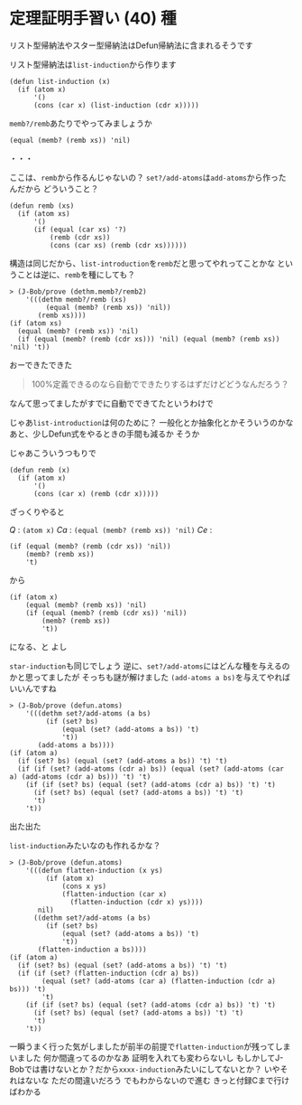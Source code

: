 # 定理証明手習い (40) 種

リスト型帰納法やスター型帰納法はDefun帰納法に含まれるそうです

リスト型帰納法は`list-induction`から作ります

```
(defun list-induction (x)
  (if (atom x)
      '()
      (cons (car x) (list-induction (cdr x)))))
```

`memb?/remb`あたりでやってみましょうか

```
(equal (memb? (remb xs)) 'nil)
```

・・・

ここは、`remb`から作るんじゃないの？
`set?/add-atoms`は`add-atoms`から作ったんだから
どういうこと？

```
(defun remb (xs)
  (if (atom xs)
      '()
      (if (equal (car xs) '?)
          (remb (cdr xs))
          (cons (car xs) (remb (cdr xs))))))
```

構造は同じだから、`list-introduction`を`remb`だと思ってやれってことかな
ということは逆に、`remb`を種にしても？

```
> (J-Bob/prove (dethm.memb?/remb2)
    '(((dethm memb?/remb (xs)
         (equal (memb? (remb xs)) 'nil))
       (remb xs))))
(if (atom xs)
  (equal (memb? (remb xs)) 'nil)
  (if (equal (memb? (remb (cdr xs))) 'nil) (equal (memb? (remb xs)) 'nil) 't))
```

おーできたできた

> 100%定義できるのなら自動でできたりするはずだけどどうなんだろう？

なんて思ってましたがすでに自動でできてたというわけで

じゃあ`list-introduction`は何のために？
一般化とか抽象化とかそういうのかな
あと、少しDefun式をやるときの手間も減るか そうか

じゃあこういうつもりで

```
(defun remb (x)
  (if (atom x)
      '()
      (cons (car x) (remb (cdr x)))))
```

ざっくりやると

*Q* : `(atom x)`
*Ca* : `(equal (memb? (remb xs)) 'nil)`
*Ce* : 

```
(if (equal (memb? (remb (cdr xs)) 'nil))
    (memb? (remb xs))
    't)
```

から

```
(if (atom x)
    (equal (memb? (remb xs)) 'nil)
    (if (equal (memb? (remb (cdr xs)) 'nil))
        (memb? (remb xs))
        't))
```

になる、と
よし

`star-induction`も同じでしょう
逆に、`set?/add-atoms`にはどんな種を与えるのかと思ってましたが
そっちも謎が解けました
`(add-atoms a bs)`を与えてやればいいんですね

```
> (J-Bob/prove (defun.atoms)
    '(((dethm set?/add-atoms (a bs)
         (if (set? bs)
             (equal (set? (add-atoms a bs)) 't)
             't))
       (add-atoms a bs))))
(if (atom a)
  (if (set? bs) (equal (set? (add-atoms a bs)) 't) 't)
  (if (if (set? (add-atoms (cdr a) bs)) (equal (set? (add-atoms (car a) (add-atoms (cdr a) bs))) 't) 't)
    (if (if (set? bs) (equal (set? (add-atoms (cdr a) bs)) 't) 't)
      (if (set? bs) (equal (set? (add-atoms a bs)) 't) 't)
      't)
    't))
```

出た出た

`list-induction`みたいなのも作れるかな？

```
> (J-Bob/prove (defun.atoms)
    '(((defun flatten-induction (x ys)
         (if (atom x)
             (cons x ys)
             (flatten-induction (car x)
               (flatten-induction (cdr x) ys))))
       nil)
      ((dethm set?/add-atoms (a bs)
         (if (set? bs)
             (equal (set? (add-atoms a bs)) 't)
             't))
       (flatten-induction a bs))))
(if (atom a)
  (if (set? bs) (equal (set? (add-atoms a bs)) 't) 't)
  (if (if (set? (flatten-induction (cdr a) bs))
        (equal (set? (add-atoms (car a) (flatten-induction (cdr a) bs))) 't)
        't)
    (if (if (set? bs) (equal (set? (add-atoms (cdr a) bs)) 't) 't)
      (if (set? bs) (equal (set? (add-atoms a bs)) 't) 't)
      't)
    't))
```

一瞬うまく行った気がしましたが前半の前提で`flatten-induction`が残ってしまいました
何か間違ってるのかなあ
証明を入れても変わらないし
もしかしてJ-Bobでは書けないとか？だから`xxxx-induction`みたいにしてないとか？
いやそれはないな
ただの間違いだろう
でもわからないので進む
きっと付録Cまで行けばわかる
